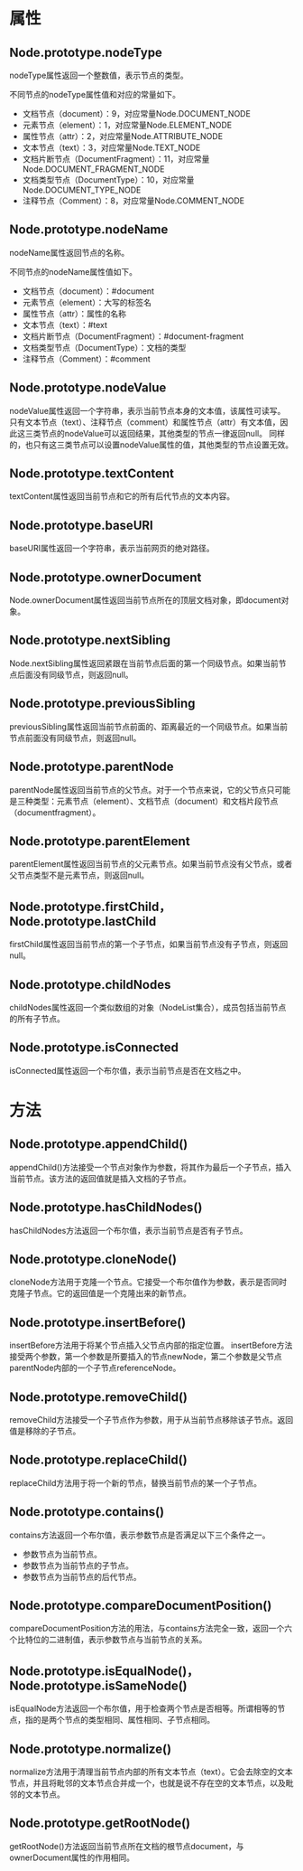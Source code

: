 # 属性
## Node.prototype.nodeType
nodeType属性返回一个整数值，表示节点的类型。

不同节点的nodeType属性值和对应的常量如下。
* 文档节点（document）：9，对应常量Node.DOCUMENT_NODE
* 元素节点（element）：1，对应常量Node.ELEMENT_NODE
* 属性节点（attr）：2，对应常量Node.ATTRIBUTE_NODE
* 文本节点（text）：3，对应常量Node.TEXT_NODE
* 文档片断节点（DocumentFragment）：11，对应常量Node.DOCUMENT_FRAGMENT_NODE
* 文档类型节点（DocumentType）：10，对应常量Node.DOCUMENT_TYPE_NODE
* 注释节点（Comment）：8，对应常量Node.COMMENT_NODE

## Node.prototype.nodeName
nodeName属性返回节点的名称。

不同节点的nodeName属性值如下。
* 文档节点（document）：#document
* 元素节点（element）：大写的标签名
* 属性节点（attr）：属性的名称
* 文本节点（text）：#text
* 文档片断节点（DocumentFragment）：#document-fragment
* 文档类型节点（DocumentType）：文档的类型
* 注释节点（Comment）：#comment

## Node.prototype.nodeValue
nodeValue属性返回一个字符串，表示当前节点本身的文本值，该属性可读写。
只有文本节点（text）、注释节点（comment）和属性节点（attr）有文本值，因此这三类节点的nodeValue可以返回结果，其他类型的节点一律返回null。
同样的，也只有这三类节点可以设置nodeValue属性的值，其他类型的节点设置无效。

## Node.prototype.textContent
textContent属性返回当前节点和它的所有后代节点的文本内容。

## Node.prototype.baseURI
baseURI属性返回一个字符串，表示当前网页的绝对路径。

## Node.prototype.ownerDocument
Node.ownerDocument属性返回当前节点所在的顶层文档对象，即document对象。

## Node.prototype.nextSibling
Node.nextSibling属性返回紧跟在当前节点后面的第一个同级节点。如果当前节点后面没有同级节点，则返回null。

## Node.prototype.previousSibling
previousSibling属性返回当前节点前面的、距离最近的一个同级节点。如果当前节点前面没有同级节点，则返回null。

## Node.prototype.parentNode
parentNode属性返回当前节点的父节点。对于一个节点来说，它的父节点只可能是三种类型：元素节点（element）、文档节点（document）和文档片段节点（documentfragment）。

## Node.prototype.parentElement
parentElement属性返回当前节点的父元素节点。如果当前节点没有父节点，或者父节点类型不是元素节点，则返回null。

## Node.prototype.firstChild，Node.prototype.lastChild
firstChild属性返回当前节点的第一个子节点，如果当前节点没有子节点，则返回null。

## Node.prototype.childNodes
childNodes属性返回一个类似数组的对象（NodeList集合），成员包括当前节点的所有子节点。

## Node.prototype.isConnected
isConnected属性返回一个布尔值，表示当前节点是否在文档之中。

# 方法
## Node.prototype.appendChild()
appendChild()方法接受一个节点对象作为参数，将其作为最后一个子节点，插入当前节点。该方法的返回值就是插入文档的子节点。

## Node.prototype.hasChildNodes()
hasChildNodes方法返回一个布尔值，表示当前节点是否有子节点。

## Node.prototype.cloneNode()
cloneNode方法用于克隆一个节点。它接受一个布尔值作为参数，表示是否同时克隆子节点。它的返回值是一个克隆出来的新节点。

## Node.prototype.insertBefore()
insertBefore方法用于将某个节点插入父节点内部的指定位置。
insertBefore方法接受两个参数，第一个参数是所要插入的节点newNode，第二个参数是父节点parentNode内部的一个子节点referenceNode。

## Node.prototype.removeChild()
removeChild方法接受一个子节点作为参数，用于从当前节点移除该子节点。返回值是移除的子节点。

## Node.prototype.replaceChild()
replaceChild方法用于将一个新的节点，替换当前节点的某一个子节点。

## Node.prototype.contains()
contains方法返回一个布尔值，表示参数节点是否满足以下三个条件之一。
* 参数节点为当前节点。
* 参数节点为当前节点的子节点。
* 参数节点为当前节点的后代节点。

## Node.prototype.compareDocumentPosition()
compareDocumentPosition方法的用法，与contains方法完全一致，返回一个六个比特位的二进制值，表示参数节点与当前节点的关系。

## Node.prototype.isEqualNode()，Node.prototype.isSameNode()
isEqualNode方法返回一个布尔值，用于检查两个节点是否相等。所谓相等的节点，指的是两个节点的类型相同、属性相同、子节点相同。

## Node.prototype.normalize()
normalize方法用于清理当前节点内部的所有文本节点（text）。它会去除空的文本节点，并且将毗邻的文本节点合并成一个，也就是说不存在空的文本节点，以及毗邻的文本节点。

## Node.prototype.getRootNode()
getRootNode()方法返回当前节点所在文档的根节点document，与ownerDocument属性的作用相同。